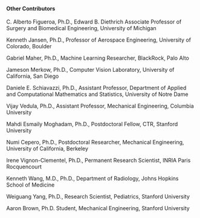 #### Other Contributors

C. Alberto Figueroa, Ph.D., Edward B. Diethrich Associate Professor of Surgery and Biomedical Engineering, University of Michigan

Kenneth Jansen, Ph.D., Professor of Aerospace Engineering, University of Colorado, Boulder

Gabriel Maher, Ph.D., Machine Learning Researcher, BlackRock, Palo Alto

Jameson Merkow, Ph.D., Computer Vision Laboratory, University of California, San Diego

Daniele E. Schiavazzi, Ph.D., Assistant Professor, Department of Applied and Computational Mathematics and Statistics, University of Notre Dame 

Vijay Vedula, Ph.D., Assistant Professor, Mechanical Engineering, Columbia University

Mahdi Esmaily Moghadam, Ph.D., Postdoctoral Fellow, CTR, Stanford University

Numi Cepero, Ph.D., Postdoctoral Researcher, Mechanical Engineering, University of California, Berkeley

Irene Vignon-Clementel, Ph.D., Permanent Research Scientist, INRIA Paris Rocquencourt

Kenneth Wang, M.D., Ph.D., Department of Radiology, Johns Hopkins School of Medicine

Weiguang Yang, Ph.D., Research Scientist, Pediatrics, Stanford University

Aaron Brown, Ph.D. Student, Mechanical Engineering, Stanford University

<br>

